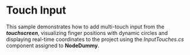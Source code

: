 # Touch Input

This sample demonstrates how to add multi-touch input from the ***touchscreen***, visualizing finger positions with dynamic circles and displaying real-time coordinates to the project using the *InputTouches.cs* component assigned to **NodeDummy**.